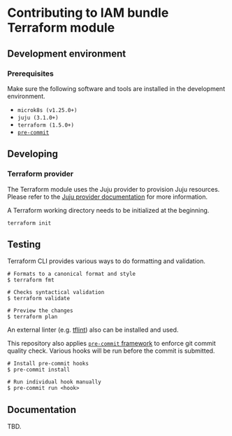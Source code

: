 # Contributing to IAM bundle Terraform module

## Development environment

### Prerequisites

Make sure the following software and tools are installed in the development
environment.

- `microk8s (v1.25.0+)`
- `juju (3.1.0+)`
- `terraform (1.5.0+)`
- [`pre-commit`](https://pre-commit.com/)

## Developing

### Terraform provider

The Terraform module uses the Juju provider to provision Juju resources.
Please refer to
the [Juju provider documentation](https://registry.terraform.io/providers/juju/juju/latest/docs)
for more information.

A Terraform working directory needs to be initialized at the beginning.

```shell
terraform init
```

## Testing

Terraform CLI provides various ways to do formatting and validation.

```shell
# Formats to a canonical format and style
$ terraform fmt

# Checks syntactical validation
$ terraform validate

# Preview the changes
$ terraform plan
```

An external linter (e.g. [tflint](https://github.com/terraform-linters/tflint))
also can be installed and used.

This repository also applies [`pre-commit` framework](https://pre-commit.com/)
to enforce git commit quality check. Various hooks will be run before the commit
is submitted.

```shell
# Install pre-commit hooks
$ pre-commit install

# Run individual hook manually
$ pre-commit run <hook>
```

## Documentation

TBD.
